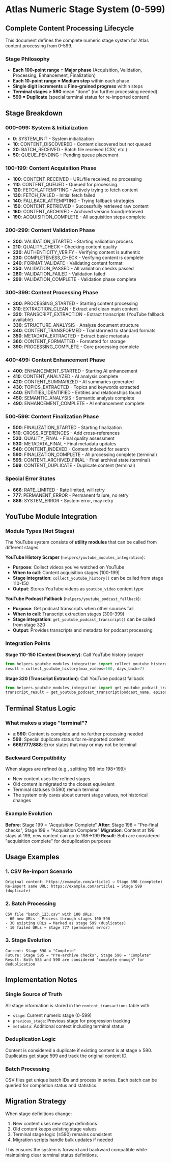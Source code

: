 # Atlas Numeric Stage System (0-599)

## Complete Content Processing Lifecycle

This document defines the complete numeric stage system for Atlas content processing from 0-599.

### Stage Philosophy
- **Each 100-point range = Major phase** (Acquisition, Validation, Processing, Enhancement, Finalization)
- **Each 10-point range = Medium step** within each phase
- **Single digit increments = Fine-grained progress** within steps
- **Terminal stages ≥ 590** mean "done" (no further processing needed)
- **599 = Duplicate** (special terminal status for re-imported content)

## Stage Breakdown

### 000-099: System & Initialization
- **0**: SYSTEM_INIT - System initialization
- **10**: CONTENT_DISCOVERED - Content discovered but not queued
- **20**: BATCH_RECEIVED - Batch file received (CSV, etc.)
- **50**: QUEUE_PENDING - Pending queue placement

### 100-199: Content Acquisition Phase
- **100**: CONTENT_RECEIVED - URL/file received, no processing
- **110**: CONTENT_QUEUED - Queued for processing
- **120**: FETCH_ATTEMPTING - Actively trying to fetch content
- **130**: FETCH_FAILED - Initial fetch failed
- **140**: FALLBACK_ATTEMPTING - Trying fallback strategies
- **150**: CONTENT_RETRIEVED - Successfully retrieved raw content
- **160**: CONTENT_ARCHIVED - Archived version found/retrieved
- **190**: ACQUISITION_COMPLETE - All acquisition steps complete

### 200-299: Content Validation Phase
- **200**: VALIDATION_STARTED - Starting validation process
- **210**: QUALITY_CHECK - Checking content quality
- **220**: AUTHENTICITY_VERIFY - Verifying content is authentic
- **230**: COMPLETENESS_CHECK - Verifying content is complete
- **240**: FORMAT_VALIDATE - Validating content format
- **250**: VALIDATION_PASSED - All validation checks passed
- **280**: VALIDATION_FAILED - Validation failed
- **299**: VALIDATION_COMPLETE - Validation phase complete

### 300-399: Content Processing Phase
- **300**: PROCESSING_STARTED - Starting content processing
- **310**: EXTRACTION_CLEAN - Extract and clean main content
- **320**: TRANSCRIPT_EXTRACTION - Extract transcripts (YouTube fallback available)
- **330**: STRUCTURE_ANALYSIS - Analyze document structure
- **340**: CONTENT_TRANSFORMED - Transformed to standard formats
- **350**: METADATA_EXTRACTED - Extract basic metadata
- **360**: CONTENT_FORMATTED - Formatted for storage
- **390**: PROCESSING_COMPLETE - Core processing complete

### 400-499: Content Enhancement Phase
- **400**: ENHANCEMENT_STARTED - Starting AI enhancement
- **410**: CONTENT_ANALYZED - AI analysis complete
- **420**: CONTENT_SUMMARIZED - AI summaries generated
- **430**: TOPICS_EXTRACTED - Topics and keywords extracted
- **440**: ENTITIES_IDENTIFIED - Entities and relationships found
- **450**: SEMANTIC_ANALYSIS - Semantic analysis complete
- **490**: ENHANCEMENT_COMPLETE - AI enhancement complete

### 500-599: Content Finalization Phase
- **500**: FINALIZATION_STARTED - Starting finalization
- **510**: CROSS_REFERENCES - Add cross-references
- **520**: QUALITY_FINAL - Final quality assessment
- **530**: METADATA_FINAL - Final metadata updates
- **540**: CONTENT_INDEXED - Content indexed for search
- **590**: FINALIZATION_COMPLETE - All processing complete (terminal)
- **595**: CONTENT_ARCHIVED_FINAL - Final archival state (terminal)
- **599**: CONTENT_DUPLICATE - Duplicate content (terminal)

### Special Error States
- **666**: RATE_LIMITED - Rate limited, will retry
- **777**: PERMANENT_ERROR - Permanent failure, no retry
- **888**: SYSTEM_ERROR - System error, may retry

## YouTube Module Integration

### Module Types (Not Stages)
The YouTube system consists of **utility modules** that can be called from different stages:

**YouTube History Scraper** (`helpers/youtube_modules_integration`):
- **Purpose**: Collect videos you've watched on YouTube
- **When to call**: Content acquisition stages (100-199)
- **Stage integration**: `collect_youtube_history()` can be called from stage 110-150
- **Output**: Stores YouTube videos as `youtube_video` content type

**YouTube Podcast Fallback** (`helpers/youtube_podcast_fallback`):
- **Purpose**: Get podcast transcripts when other sources fail
- **When to call**: Transcript extraction stages (300-399)
- **Stage integration**: `get_youtube_podcast_transcript()` can be called from stage 320
- **Output**: Provides transcripts and metadata for podcast processing

### Integration Points

**Stage 110-150 (Content Discovery)**: Call YouTube history scraper
```python
from helpers.youtube_modules_integration import collect_youtube_history
result = collect_youtube_history(max_videos=100, days_back=7)
```

**Stage 320 (Transcript Extraction)**: Call YouTube podcast fallback
```python
from helpers.youtube_modules_integration import get_youtube_podcast_transcript
transcript_result = get_youtube_podcast_transcript(podcast_name, episode_title)
```

## Terminal Status Logic

### What makes a stage "terminal"?
- **≥ 590**: Content is complete and no further processing needed
- **599**: Special duplicate status for re-imported content
- **666/777/888**: Error states that may or may not be terminal

### Backward Compatibility
When stages are refined (e.g., splitting 199 into 198+199):
- New content uses the refined stages
- Old content is migrated to the closest equivalent
- Terminal statuses (≥590) remain terminal
- The system only cares about current stage values, not historical changes

### Example Evolution
**Before**: Stage 199 = "Acquisition Complete"
**After**: Stage 198 = "Pre-final checks", Stage 199 = "Acquisition Complete"
**Migration**: Content at 199 stays at 199, new content can go to 198→199
**Result**: Both are considered "acquisition complete" for deduplication purposes

## Usage Examples

### 1. CSV Re-import Scenario
```
Original content: https://example.com/article1 → Stage 590 (complete)
Re-import same URL: https://example.com/article1 → Stage 599 (duplicate)
```

### 2. Batch Processing
```
CSV file "batch_123.csv" with 100 URLs:
- 60 new URLs → Process through stages 100-590
- 30 existing URLs → Marked as stage 599 (duplicates)
- 10 failed URLs → Stage 777 (permanent error)
```

### 3. Stage Evolution
```
Current: Stage 590 = "Complete"
Future: Stage 585 = "Pre-archive checks", Stage 590 = "Complete"
Result: Both 585 and 590 are considered "complete enough" for deduplication
```

## Implementation Notes

### Single Source of Truth
All stage information is stored in the `content_transactions` table with:
- `stage`: Current numeric stage (0-599)
- `previous_stage`: Previous stage for progression tracking
- `metadata`: Additional context including terminal status

### Deduplication Logic
Content is considered a duplicate if existing content is at stage ≥ 590.
Duplicates get stage 599 and track the original content ID.

### Batch Processing
CSV files get unique batch IDs and process in series.
Each batch can be queried for completion status and statistics.

## Migration Strategy

When stage definitions change:
1. New content uses new stage definitions
2. Old content keeps existing stage values
3. Terminal stage logic (≥590) remains consistent
4. Migration scripts handle bulk updates if needed

This ensures the system is forward and backward compatible while maintaining clear terminal status definitions.